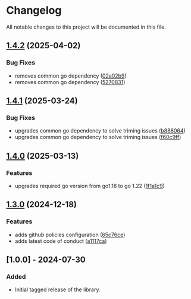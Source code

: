 # Changelog

All notable changes to this project will be documented in this file.

## [1.4.2](https://github.com/microsoft/kiota-bundle-go/compare/v1.4.1...v1.4.2) (2025-04-02)


### Bug Fixes

* removes common go dependency ([02a02b9](https://github.com/microsoft/kiota-bundle-go/commit/02a02b96688f9cdcad79d516d5c6ae5a800fbd8d))
* removes common go dependency ([5270831](https://github.com/microsoft/kiota-bundle-go/commit/5270831774bc57d82e295af62fc0fe5c608ad3bf))

## [1.4.1](https://github.com/microsoft/kiota-bundle-go/compare/v1.4.0...v1.4.1) (2025-03-24)


### Bug Fixes

* upgrades common go dependency to solve triming issues ([b888064](https://github.com/microsoft/kiota-bundle-go/commit/b88806480239f975662cc21847bf4657c96510d1))
* upgrades common go dependency to solve triming issues ([f60c9ff](https://github.com/microsoft/kiota-bundle-go/commit/f60c9ffe515bd20d389c5fa4e7cac1f3789672b3))

## [1.4.0](https://github.com/microsoft/kiota-bundle-go/compare/v1.3.0...v1.4.0) (2025-03-13)


### Features

* upgrades required go version from go1.18 to go 1.22 ([1f1a1c9](https://github.com/microsoft/kiota-bundle-go/commit/1f1a1c9c51ab9594ad25d3a3e6af6e3a9287705e))

## [1.3.0](https://github.com/microsoft/kiota-bundle-go/compare/v1.2.1...v1.3.0) (2024-12-18)


### Features

* adds github policies configuration ([65c76ce](https://github.com/microsoft/kiota-bundle-go/commit/65c76ce612422a09833d7f2dfb7c4fccdeac3901))
* adds latest code of conduct ([a1117ca](https://github.com/microsoft/kiota-bundle-go/commit/a1117ca7e7386d5b909eb891d92757e5645b29b1))

## [1.0.0] - 2024-07-30

### Added

- Initial tagged release of the library.
